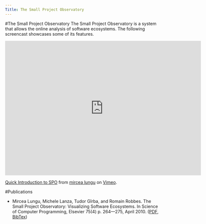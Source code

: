 ```yaml
---
Title: The Small Project Observatory
---
```

#The Small Project Observatory
The Small Project Observatory is a system that allows the online analysis of software ecosystems. The following screencast showcases some of its features.

<iframe src="http://player.vimeo.com/video/1047524?title=0&amp;byline=0&amp;portrait=0" width="640" height="440" frameborder="0" webkitAllowFullScreen mozallowfullscreen allowFullScreen></iframe><p><a href="http://vimeo.com/1047524">Quick Introduction to SPO</a> from <a href="http://vimeo.com/user483581">mircea lungu</a> on <a href="http://vimeo.com">Vimeo</a>.</p>

#Publications

-  Mircea Lungu, Michele Lanza, Tudor Gîrba, and Romain Robbes. The Small Project Observatory: Visualizing Software Ecosystems. In Science of Computer Programming, Elsevier 75(4) p. 264&mdash;275, April 2010. ([PDF](%base_url%/archive/papers/Lung09aSPO.pdf), [BibTex](%base_url%/scgbib?query=lung09a&display=bibtex))
